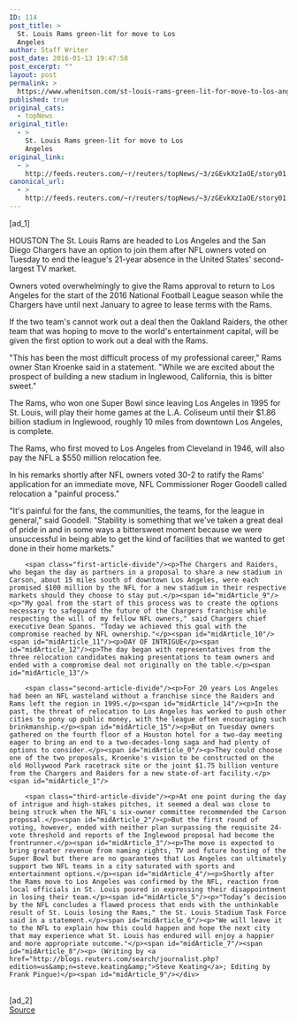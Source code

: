 ```yaml
---
ID: 114
post_title: >
  St. Louis Rams green-lit for move to Los
  Angeles
author: Staff Writer
post_date: 2016-01-13 19:47:58
post_excerpt: ""
layout: post
permalink: >
  https://www.whenitson.com/st-louis-rams-green-lit-for-move-to-los-angeles/
published: true
original_cats:
  - topNews
original_title:
  - >
    St. Louis Rams green-lit for move to Los
    Angeles
original_link:
  - >
    http://feeds.reuters.com/~r/reuters/topNews/~3/zGEvkXzIaOE/story01.htm
canonical_url:
  - >
    http://feeds.reuters.com/~r/reuters/topNews/~3/zGEvkXzIaOE/story01.htm
---
```

 [ad_1]
<br><div id="articleText">
<span id="midArticle_start"/>

<span id="midArticle_0"/><span class="focusParagraph" readability="4"><p><span class="articleLocation">HOUSTON</span> The St. Louis Rams are headed to Los Angeles and the San Diego Chargers have an option to join them after NFL owners voted on Tuesday to end the league's 21-year absence in the United States' second-largest TV market.</p></span><span id="midArticle_1"/><p>Owners voted overwhelmingly to give the Rams approval to return to Los Angeles for the start of the 2016 National Football League season while the Chargers have until next January to agree to lease terms with the Rams.</p><span id="midArticle_2"/><p>If the two team's cannot work out a deal then the Oakland Raiders, the other team that was hoping to move to the world's entertainment capital, will be given the first option to work out a deal with the Rams.</p><span id="midArticle_3"/><p>"This has been the most difficult process of my professional career," Rams owner Stan Kroenke said in a statement. "While we are excited about the prospect of building a new stadium in Inglewood, California, this is bitter sweet."</p><span id="midArticle_4"/><p>The Rams, who won one Super Bowl since leaving Los Angeles in 1995 for St. Louis, will play their home games at the L.A. Coliseum until their $1.86 billion stadium in Inglewood, roughly 10 miles from downtown Los Angeles, is complete.</p><span id="midArticle_5"/><p>The Rams, who first moved to Los Angeles from Cleveland in 1946, will also pay the NFL a $550 million relocation fee.</p><span id="midArticle_6"/><p>In his remarks shortly after NFL owners voted 30-2 to ratify the Rams' application for an immediate move, NFL Commissioner Roger Goodell called relocation a "painful process."</p><span id="midArticle_7"/><p>"It's painful for the fans, the communities, the teams, for the league in general," said Goodell. "Stability is something that we've taken a great deal of pride in and in some ways a bittersweet moment because we were unsuccessful in being able to get the kind of facilities that we wanted to get done in their home markets."</p><span id="midArticle_8"/>
        
        <span class="first-article-divide"/><p>The Chargers and Raiders, who began the day as partners in a proposal to share a new stadium in Carson, about 15 miles south of downtown Los Angeles, were each promised $100 million by the NFL for a new stadium in their respective markets should they choose to stay put.</p><span id="midArticle_9"/><p>"My goal from the start of this process was to create the options necessary to safeguard the future of the Chargers franchise while respecting the will of my fellow NFL owners," said Chargers chief executive Dean Spanos. "Today we achieved this goal with the compromise reached by NFL ownership."</p><span id="midArticle_10"/><span id="midArticle_11"/><p>DAY OF INTRIGUE</p><span id="midArticle_12"/><p>The day began with representatives from the three relocation candidates making presentations to team owners and ended with a compromise deal not originally on the table.</p><span id="midArticle_13"/>
        
        <span class="second-article-divide"/><p>For 20 years Los Angeles had been an NFL wasteland without a franchise since the Raiders and Rams left the region in 1995.</p><span id="midArticle_14"/><p>In the past, the threat of relocation to Los Angeles has worked to push other cities to pony up public money, with the league often encouraging such brinkmanship.</p><span id="midArticle_15"/><p>But on Tuesday owners gathered on the fourth floor of a Houston hotel for a two-day meeting eager to bring an end to a two-decades-long saga and had plenty of options to consider.</p><span id="midArticle_0"/><p>They could choose one of the two proposals, Kroenke's vision to be constructed on the old Hollywood Park racetrack site or the joint $1.75 billion venture from the Chargers and Raiders for a new state-of-art facility.</p><span id="midArticle_1"/>
        
        <span class="third-article-divide"/><p>At one point during the day of intrigue and high-stakes pitches, it seemed a deal was close to being struck when the NFL's six-owner committee recommended the Carson proposal.</p><span id="midArticle_2"/><p>But the first round of voting, however, ended with neither plan surpassing the requisite 24-vote threshold and reports of the Inglewood proposal had become the frontrunner.</p><span id="midArticle_3"/><p>The move is expected to bring greater revenue from naming rights, TV and future hosting of the Super Bowl but there are no guarantees that Los Angeles can ultimately support two NFL teams in a city saturated with sports and entertainment options.</p><span id="midArticle_4"/><p>Shortly after the Rams move to Los Angeles was confirmed by the NFL, reaction from local officials in St. Louis poured in expressing their disappointment in losing their team.</p><span id="midArticle_5"/><p>"Today’s decision by the NFL concludes a flawed process that ends with the unthinkable result of St. Louis losing the Rams," the St. Louis Stadium Task Force said in a statement.</p><span id="midArticle_6"/><p>"We will leave it to the NFL to explain how this could happen and hope the next city that may experience what St. Louis has endured will enjoy a happier and more appropriate outcome."</p><span id="midArticle_7"/><span id="midArticle_8"/><p> (Writing by <a href="http://blogs.reuters.com/search/journalist.php?edition=us&amp;n=steve.keating&amp;">Steve Keating</a>; Editing by Frank Pingue)</p><span id="midArticle_9"/></div>
<br>[ad_2]
<br><a href="http://feeds.reuters.com/~r/reuters/topNews/~3/zGEvkXzIaOE/story01.htm">Source </a>